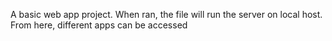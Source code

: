 A basic web app project. When ran, the file will run the server on local host. From here, different apps can be accessed
